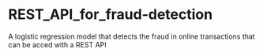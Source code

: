 # REST_API_for_fraud-detection
A logistic regression model that detects the fraud in online transactions that can be acced with a REST API
